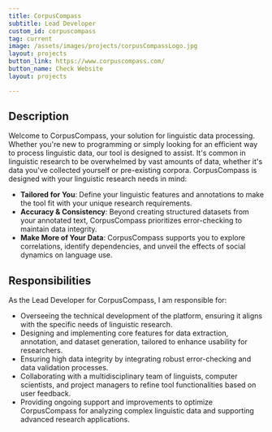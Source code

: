 ```yaml
---
title: CorpusCompass
subtitle: Lead Developer
custom_id: corpuscompass
tag: current
image: /assets/images/projects/corpusCompassLogo.jpg
layout: projects
button_link: https://www.corpuscompass.com/
button_name: Check Website
layout: projects

---
```


## Description

Welcome to CorpusCompass, your solution for linguistic data processing. Whether you're new to programming or simply looking for an efficient way to process linguistic data, our tool is designed to assist. It's common in linguistic research to be overwhelmed by vast amounts of data, whether it's data you've collected yourself or pre-existing corpora. 
CorpusCompass is designed with your linguistic research needs in mind:

- **Tailored for You**: Define your linguistic features and annotations to make the tool fit with your unique research requirements.
- **Accuracy & Consistency**: Beyond creating structured datasets from your annotated text, CorpusCompass prioritizes error-checking to maintain data integrity.
- **Make More of Your Data**: CorpusCompass supports you to explore correlations, identify dependencies, and unveil the effects of social dynamics on language use.


## Responsibilities
As the Lead Developer for CorpusCompass, I am responsible for:

- Overseeing the technical development of the platform, ensuring it aligns with the specific needs of linguistic research.
- Designing and implementing core features for data extraction, annotation, and dataset generation, tailored to enhance usability for researchers.
- Ensuring high data integrity by integrating robust error-checking and data validation processes.
- Collaborating with a multidisciplinary team of linguists, computer scientists, and project managers to refine tool functionalities based on user feedback.
- Providing ongoing support and improvements to optimize CorpusCompass for analyzing complex linguistic data and supporting advanced research applications.